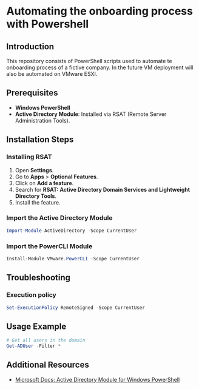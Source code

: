 # Automating the onboarding process with Powershell

## Introduction
This repository consists of PowerShell scripts used to automate te onboarding process of a fictive company. In the future VM deployment will also be automated on VMware ESXI.

## Prerequisites
- **Windows PowerShell**
- **Active Directory Module**: Installed via RSAT (Remote Server Administration Tools).

## Installation Steps

### Installing RSAT
1. Open **Settings**.
2. Go to **Apps** > **Optional Features**.
3. Click on **Add a feature**.
4. Search for **RSAT: Active Directory Domain Services and Lightweight Directory Tools**.
5. Install the feature.

### Import the Active Directory Module
```powershell
Import-Module ActiveDirectory -Scope CurrentUser
```

### Import the PowerCLI Module
```powershell
Install-Module VMware.PowerCLI -Scope CurrentUser
```

## Troubleshooting

### Execution policy
```powershell
Set-ExecutionPolicy RemoteSigned -Scope CurrentUser
```

## Usage Example
```powershell
# Get all users in the domain
Get-ADUser -Filter *
```

## Additional Resources
- [Microsoft Docs: Active Directory Module for Windows PowerShell](https://docs.microsoft.com/en-us/powershell/module/activedirectory/?view=windowsserver2022-ps)